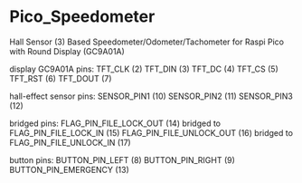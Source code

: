 # Pico_Speedometer
Hall Sensor (3) Based Speedometer/Odometer/Tachometer for Raspi Pico with Round Display (GC9A01A)

display GC9A01A pins:
TFT_CLK (2)
TFT_DIN (3)
TFT_DC (4)
TFT_CS (5)
TFT_RST (6)
TFT_DOUT (7)

hall-effect sensor pins:
SENSOR_PIN1 (10)
SENSOR_PIN2 (11)
SENSOR_PIN3 (12)

bridged pins:
FLAG_PIN_FILE_LOCK_OUT (14) bridged to FLAG_PIN_FILE_LOCK_IN (15)
FLAG_PIN_FILE_UNLOCK_OUT (16) bridged to FLAG_PIN_FILE_UNLOCK_IN (17)

button pins:
BUTTON_PIN_LEFT (8)
BUTTON_PIN_RIGHT (9)
BUTTON_PIN_EMERGENCY (13)
